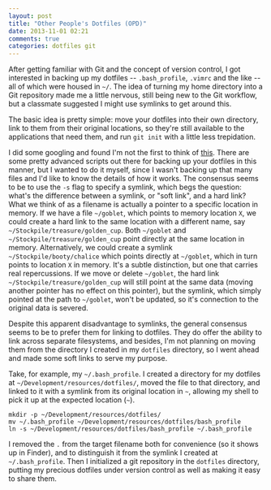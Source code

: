 ```yaml
---
layout: post
title: "Other People's Dotfiles (OPD)"
date: 2013-11-01 02:21
comments: true
categories: dotfiles git
---
```

After getting familiar with Git and the concept of version control, I got interested in backing up my dotfiles -- `.bash_profile`, `.vimrc` and the like -- all of which were housed in `~/`. The idea of turning my home directory into a Git repository made me a little nervous, still being new to the Git workflow, but a classmate suggested I might use symlinks to get around this.

The basic idea is pretty simple: move your dotfiles into their own directory, link to them from their original locations, so they're still available to the applications that need them, and run `git init` with a little less trepidation.

I did some googling and found I'm not the first to think of [this](http://dotfiles.github.io). There are some pretty advanced scripts out there for backing up your dotfiles in this manner, but I wanted to do it myself, since I wasn't backing up that many files and I'd like to know the details of how it works. The consensus seems to be to use the `-s` flag to specify a symlink, which begs the question: what's the difference between a symlink, or "soft link", and a hard link? What we think of as a filename is actually a pointer to a specific location in memory. If we have a file `~/goblet`, which points to memory location `X`, we could create a hard link to the same location with a different name, say `~/Stockpile/treasure/golden_cup`. Both `~/goblet` and `~/Stockpile/treasure/golden_cup` point directly at the same location in memory. Alternatively, we could create a symlink `~/Stockpile/booty/chalice` which points directly at `~/goblet`, which in turn points to location `X` in memory. It's a subtle distinction, but one that carries real repercussions. If we move or delete `~/goblet`, the hard link `~/Stockpile/treasure/golden_cup` will still point at the same data (moving another pointer has no effect on this pointer), but the symlink, which simply pointed at the path to `~/goblet`, won't be updated, so it's connection to the original data is severed.

Despite this apparent disadvantage to symlinks, the general consensus seems to be to prefer them for linking to dotfiles. They do offer the ability to link across separate filesystems, and besides, I'm not planning on moving them from the directory I created in my `dotfiles` directory, so I went ahead and made some soft links to serve my purpose.

Take, for example, my `~/.bash_profile`. I created a directory for my dotfiles at `~/Development/resources/dotfiles/`, moved the file to that directory, and linked to it with a symlink from its original location in `~`, allowing my shell to pick it up at the expected location (`~`).
```
mkdir -p ~/Development/resources/dotfiles/
mv ~/.bash_profile ~/Development/resources/dotfiles/bash_profile
ln -s ~/Development/resources/dotfiles/bash_profile ~/.bash_profile
```
I removed the `.` from the target filename both for convenience (so it shows up in Finder), and to distinguish it from the symlink I created at `~/.bash_profile`. Then I initialized a git repository in the `dotfiles` directory, putting my precious dotfiles under version control as well as making it easy to share them.
